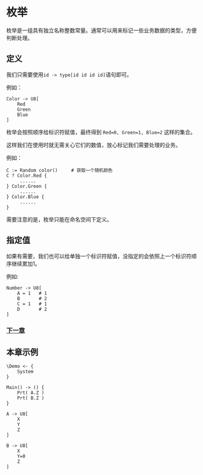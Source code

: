 # 枚举
枚举是一组具有独立名称整数常量。通常可以用来标记一些业务数据的类型，方便判断处理。
## 定义
我们只需要使用`id -> type[id id id id]`语句即可。

例如：
```
Color -> U8[
    Red
    Green
    Blue
]
```
枚举会按照顺序给标识符赋值，最终得到 `Red=0, Green=1, Blue=2` 这样的集合。

这样我们在使用时就无需关心它们的数值，放心标记我们需要处理的业务。

例如：
```
C := Random color()     # 获取一个随机颜色
C ? Color.Red {
     ......
} Color.Green {
     ......
} Color.Blue {
     ......
}
```

需要注意的是，枚举只能在命名空间下定义。
## 指定值
如果有需要，我们也可以给单独一个标识符赋值，没指定的会依照上一个标识符顺序继续累加1。

例如:
```
Number -> U8[
    A = 1   # 1
    B       # 2
    C = 1   # 1
    D       # 2
]
```

### [下一章](check.md)

## 本章示例
```
\Demo <- {
    System
}

Main() -> () {
    Prt( A.Z )
    Prt( B.Z )
}

A -> U8[
    X 
    Y 
    Z
]

B -> U8[
    X 
    Y=0 
    Z
]
```
